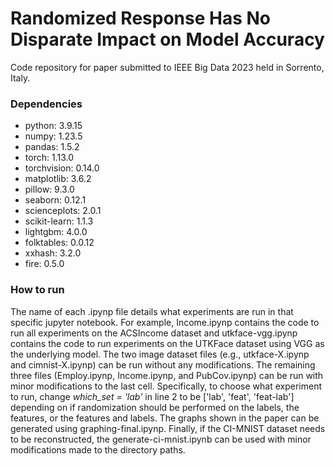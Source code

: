 # Randomized Response Has No Disparate Impact on Model Accuracy
Code repository for paper submitted to IEEE Big Data 2023 held in Sorrento, Italy. 

### Dependencies
- python: 3.9.15
- numpy: 1.23.5
- pandas: 1.5.2
- torch: 1.13.0
- torchvision: 0.14.0
- matplotlib: 3.6.2
- pillow: 9.3.0
- seaborn: 0.12.1
- scienceplots: 2.0.1
- scikit-learn: 1.1.3
- lightgbm: 4.0.0
- folktables: 0.0.12
- xxhash: 3.2.0
- fire: 0.5.0

### How to run
The name of each .ipynp file details what experiments are run in that specific jupyter notebook. For example, Income.ipynp contains the code to run all experiments on the ACSIncome dataset and utkface-vgg.ipynp contains the code to run experiments on the UTKFace dataset using VGG as the underlying model. The two image dataset files (e.g., utkface-X.ipynp and cimnist-X.ipynp) can be run without any modifications. The remaining three files (Employ.ipynp, Income.ipynp, and PubCov.ipynp) can be run with minor modifications to the last cell. Specifically, to choose what experiment to run, change _which_set = 'lab'_ in line 2 to be ['lab', 'feat', 'feat-lab'] depending on if randomization should be performed on the labels, the features, or the features and labels. The graphs shown in the paper can be generated using graphing-final.ipynp. Finally, if the CI-MNIST dataset needs to be reconstructed, the generate-ci-mnist.ipynb can be used with minor modifications made to the directory paths. 
